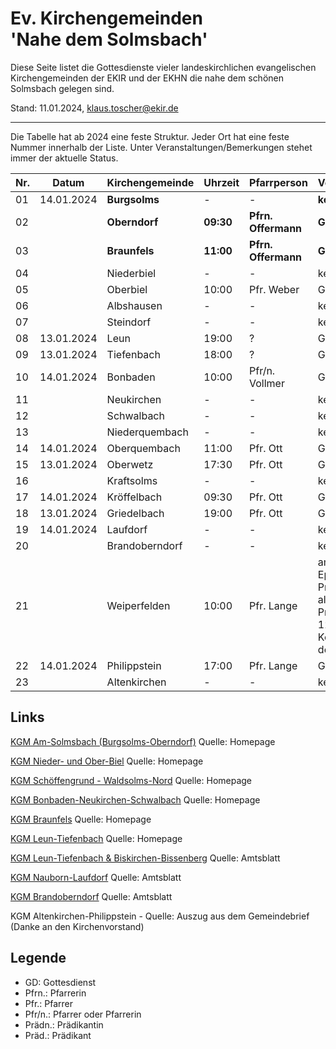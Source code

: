 # Ev. Kirchengemeinden<br>'Nahe dem Solmsbach'
Diese Seite listet die Gottesdienste vieler landeskirchlichen evangelischen Kirchengemeinden
der EKIR und der EKHN die nahe dem schönen Solmsbach gelegen sind.

Stand: 11.01.2024, klaus.toscher@ekir.de

--------------------------------------------------------------------

Die Tabelle hat ab 2024 eine feste Struktur. Jeder Ort hat eine feste Nummer innerhalb der Liste.
Unter Veranstaltungen/Bemerkungen stehet immer der aktuelle Status.

 Nr. | Datum      | Kirchengemeinde | Uhrzeit    | Pfarrperson       | Veranstaltung/Bemerkung |
 --- | ---------- | --------------- | ---------- | ----------------- | ----------------------- |
  01 | 14.01.2024 | **Burgsolms**   | -          | -                 | **kein GD**             |
  02 |            | **Oberndorf**   | **09:30**  | **Pfrn. Offermann** | **GD**                |
  03 |            | **Braunfels**   | **11:00**  | **Pfrn. Offermann** | **GD**                |
  04 |            | Niederbiel      | -          | -                 | kein GD                 |
  05 |            | Oberbiel        | 10:00      | Pfr. Weber        | GD                      |
  06 |            | Albshausen      | -          | -                 | keine Info              |
  07 |            | Steindorf       | -          | -                 | keine Info              |
  08 | 13.01.2024 | Leun            | 19:00      | ?                 | GD                      |
  09 | 13.01.2024 | Tiefenbach      | 18:00      | ?                 | GD                      |
  10 | 14.01.2024 | Bonbaden        | 10:00      | Pfr/n. Vollmer    | GD                      |
  11 |            | Neukirchen      | -          | -                 | kein GD                 |
  12 |            | Schwalbach      | -          | -                 | kein GD                 |
  13 |            | Niederquembach  | -          | -                 | kein GD                 |
  14 | 14.01.2024 | Oberquembach    | 11:00      | Pfr. Ott          | GD                      | 
  15 | 13.01.2024 | Oberwetz        | 17:30      | Pfr. Ott          | GD                      | 
  16 |            | Kraftsolms      | -          | -                 | kein GD                 |
  17 | 14.01.2024 | Kröffelbach     | 09:30      | Pfr. Ott          | GD                      | 
  18 | 13.01.2024 | Griedelbach     | 19:00      | Pfr. Ott          | GD                      | 
  19 | 14.01.2024 | Laufdorf        | -          | -                 | keine Info              |
  20 |            | Brandoberndorf  | -          | -                 | kein GD                 |
  21 |            | Weiperfelden    | 10:00      | Pfr. Lange        | am zweiten Sonntag nach Epiphanias<br>Predigtthema: Die Freiheit, als Christ zu leben<br>Predigttext: Hebräer 12 12-18, 22-25a<br> Kollekte für die Arbeit in der eigenen Gemeinde |
  22 | 14.01.2024 | Philippstein    | 17:00      | Pfr. Lange        | GD                      |
  23 |            | Altenkirchen    | -          | -                 | kein GD                 | 
 

## Links

[KGM Am-Solmsbach (Burgsolms-Oberndorf)](https://burgsolms.ekir.de) Quelle: Homepage

[KGM Nieder- und Ober-Biel](http://www.kirche-niederbiel.de/termine) Quelle: Homepage

[KGM Schöffengrund - Waldsolms-Nord](https://schoeffengrund-waldsolms.ekir.de) Quelle: Homepage

[KGM Bonbaden-Neukirchen-Schwalbach](https://www.evangelisch-bonbaden-schwalbach-neukirchen.de/gottesdienste/) Quelle: Homepage

[KGM Braunfels](https://www.evangelisch-in-braunfels.de) Quelle: Homepage

[KGM Leun-Tiefenbach](http://evangelische-kirchengemeinde-leun.de/gottesdiensplan/) Quelle: Homepage

[KGM Leun-Tiefenbach & Biskirchen-Bissenberg](https://ol.wittich.de/titel/1108/) Quelle: Amtsblatt

[KGM Nauborn-Laufdorf](https://ol.wittich.de/titel/1161/) Quelle: Amtsblatt

[KGM Brandoberndorf](https://ol.wittich.de/titel/1212/) Quelle: Amtsblatt

KGM Altenkirchen-Philippstein - Quelle: Auszug aus dem Gemeindebrief (Danke an den Kirchenvorstand)

## Legende
- GD: Gottesdienst
- Pfrn.: Pfarrerin
- Pfr.: Pfarrer
- Pfr/n.: Pfarrer oder Pfarrerin
- Prädn.: Prädikantin
- Präd.: Prädikant
